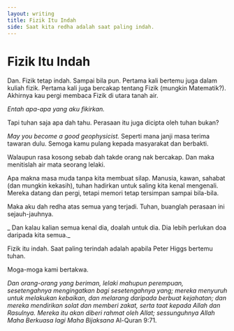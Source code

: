 ```yaml
---
layout: writing
title: Fizik Itu Indah
side: Saat kita redha adalah saat paling indah.
---
```


# Fizik Itu Indah

Dan. Fizik tetap indah. Sampai bila pun.
Pertama kali bertemu juga dalam kuliah fizik.
Pertama kali juga bercakap tentang Fizik (mungkin Matematik?).
Akhirnya kau pergi membaca Fizik di utara tanah air.

_Entah apa-apa yang aku fikirkan._

Tapi tuhan saja apa dah tahu. Perasaan itu juga dicipta oleh tuhan bukan?

_May you become a good geophysicist._ Seperti mana janji masa terima tawaran dulu. Semoga kamu pulang kepada masyarakat dan berbakti.

Walaupun rasa kosong sebab dah takde orang nak bercakap.
Dan maka menitislah air mata seorang lelaki.

Apa makna masa muda tanpa kita membuat silap.
Manusia, kawan, sahabat (dan mungkin kekasih), tuhan hadirkan untuk saling kita kenal mengenali.
Mereka datang dan pergi, tetapi memori tetap tersimpan sampai bila-bila.

Maka aku dah redha atas semua yang terjadi. Tuhan, buanglah perasaan ini sejauh-jauhnya.

_ Dan kalau kalian semua kenal dia, doalah untuk dia. Dia lebih perlukan doa daripada kita semua._

Fizik itu indah. Saat paling terindah adalah apabila Peter Higgs bertemu tuhan.

Moga-moga kami bertakwa.

_Dan orang-orang yang beriman, lelaki mahupun perempuan, sesetengahnya mengingatkan bagi sesetengahnya yang; mereka menyuruh untuk melakukan kebaikan, dan melarang daripada berbuat kejahatan; dan mereka mendirikan solat dan memberi zakat, serta taat kepada Allah dan Rasulnya. Mereka itu akan diberi rahmat oleh Allat; sessunguhnya Allah Maha Berkuasa lagi Maha Bijaksana_ Al-Quran 9:71.
